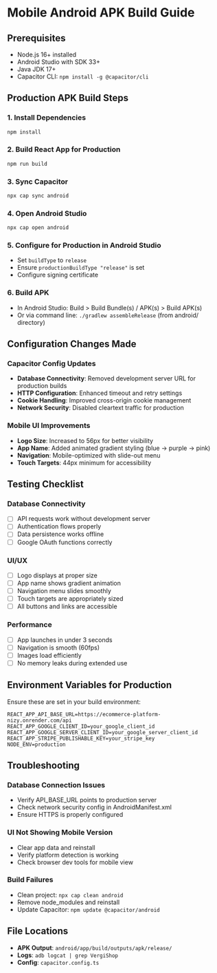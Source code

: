# Mobile Android APK Build Guide

## Prerequisites
- Node.js 16+ installed
- Android Studio with SDK 33+
- Java JDK 17+
- Capacitor CLI: `npm install -g @capacitor/cli`

## Production APK Build Steps

### 1. Install Dependencies
```bash
npm install
```

### 2. Build React App for Production
```bash
npm run build
```

### 3. Sync Capacitor
```bash
npx cap sync android
```

### 4. Open Android Studio
```bash
npx cap open android
```

### 5. Configure for Production in Android Studio
- Set `buildType` to `release`
- Ensure `productionBuildType "release"` is set
- Configure signing certificate

### 6. Build APK
- In Android Studio: Build > Build Bundle(s) / APK(s) > Build APK(s)
- Or via command line: `./gradlew assembleRelease` (from android/ directory)

## Configuration Changes Made

### Capacitor Config Updates
- **Database Connectivity**: Removed development server URL for production builds
- **HTTP Configuration**: Enhanced timeout and retry settings
- **Cookie Handling**: Improved cross-origin cookie management
- **Network Security**: Disabled cleartext traffic for production

### Mobile UI Improvements
- **Logo Size**: Increased to 56px for better visibility
- **App Name**: Added animated gradient styling (blue → purple → pink)
- **Navigation**: Mobile-optimized with slide-out menu
- **Touch Targets**: 44px minimum for accessibility

## Testing Checklist

### Database Connectivity
- [ ] API requests work without development server
- [ ] Authentication flows properly
- [ ] Data persistence works offline
- [ ] Google OAuth functions correctly

### UI/UX
- [ ] Logo displays at proper size
- [ ] App name shows gradient animation
- [ ] Navigation menu slides smoothly
- [ ] Touch targets are appropriately sized
- [ ] All buttons and links are accessible

### Performance
- [ ] App launches in under 3 seconds
- [ ] Navigation is smooth (60fps)
- [ ] Images load efficiently
- [ ] No memory leaks during extended use

## Environment Variables for Production

Ensure these are set in your build environment:
```
REACT_APP_API_BASE_URL=https://ecommerce-platform-nizy.onrender.com/api
REACT_APP_GOOGLE_CLIENT_ID=your_google_client_id
REACT_APP_GOOGLE_SERVER_CLIENT_ID=your_google_server_client_id
REACT_APP_STRIPE_PUBLISHABLE_KEY=your_stripe_key
NODE_ENV=production
```

## Troubleshooting

### Database Connection Issues
- Verify API_BASE_URL points to production server
- Check network security config in AndroidManifest.xml
- Ensure HTTPS is properly configured

### UI Not Showing Mobile Version
- Clear app data and reinstall
- Verify platform detection is working
- Check browser dev tools for mobile view

### Build Failures
- Clean project: `npx cap clean android`
- Remove node_modules and reinstall
- Update Capacitor: `npm update @capacitor/android`

## File Locations
- **APK Output**: `android/app/build/outputs/apk/release/`
- **Logs**: `adb logcat | grep VergiShop`
- **Config**: `capacitor.config.ts`
